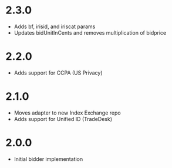 
# 2.3.0
- Adds bf, irisid, and iriscat params
- Updates bidUnitInCents and removes multiplication of bidprice
# 2.2.0
- Adds support for CCPA (US Privacy)
# 2.1.0
- Moves adapter to new Index Exchange repo
- Adds support for Unified ID (TradeDesk)
# 2.0.0
- Initial bidder implementation